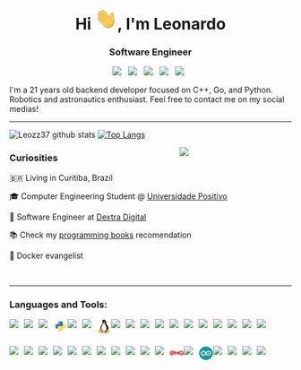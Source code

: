 <h1 align="center">Hi <img src="https://raw.githubusercontent.com/ABSphreak/ABSphreak/master/gifs/Hi.gif" width="40px" />, I'm Leonardo</h1>
<h3 align="center">Software Engineer</h3>

<p align='center'>
<!--<a href="https://dev.to/leozz37"><img height="30" src="https://raw.githubusercontent.com/WaylonWalker/WaylonWalker/main/icon/dev.png"></a>&nbsp;&nbsp;-->
<a href="https://www.linkedin.com/in/leonardoaugustolima/"><img height="30" src="https://image.flaticon.com/icons/svg/174/174857.svg"></a>&nbsp;&nbsp;
<a href="https://twitter.com/Leozzils"><img height="30" src="https://image.flaticon.com/icons/svg/733/733579.svg"></a>&nbsp;&nbsp;
<a href="https://www.instagram.com/leo.cpp/?hl=pt-br"><img height="30" src="https://github.com/WaylonWalker/WaylonWalker/blob/main/icon/instagram.jpg?raw=true"></a>&nbsp;&nbsp;
<a href="https://open.spotify.com/user/leozzils?si=OqyBabsEQTKYZDxEy0MoFQ"><img height="30" src="https://www.flaticon.com/svg/static/icons/svg/174/174872.svg"></a>&nbsp;&nbsp;
<a href="https://medium.com/@leonardoaugusto287"><img height="30" src="https://www.flaticon.com/svg/static/icons/svg/2111/2111505.svg"></a>&nbsp;&nbsp;
</p>

I'm a 21 years old backend developer focused on C++, Go, and Python. Robotics and astronautics enthusiast. Feel free to contact me on my social medias!

  ---

![Leozz37 github stats](https://github-readme-stats.vercel.app/api?username=leozz37&show_icons=true&hide_border=true&count_private=true&include_all_commits=true)
[![Top Langs](https://github-readme-stats.vercel.app/api/top-langs/?username=leozz37&layout=compact&hide_border=true&count_private=true&hide=vue,cmake)](https://github.com/leozz37?tab=repositories)

<img align='right' src='https://user-images.githubusercontent.com/5713670/87202985-820dcb80-c2b6-11ea-9f56-7ec461c497c3.gif' width='200"'>

### Curiosities

🇧🇷 Living in Curitiba, Brazil

🎓 Computer Engineering Student @ [Universidade Positivo](https://en.wikipedia.org/wiki/Universidade_Positivo)

🏢 Software Engineer at [Dextra Digital](https://dextra.com.br/pt/)

📚 Check my [programming books](https://github.com/leozz37/books) recomendation

🐳 Docker evangelist

<br />

  ---
### Languages and Tools:

<img align="left" width="26px" src="https://www.pngkit.com/png/full/101-1010012_c-programming-icon-c-programming-language-logo.png" />
<img align="left" width="26px" src="https://raw.githubusercontent.com/isocpp/logos/master/cpp_logo.png" />
<img align="left" width="26px" src="https://image.flaticon.com/icons/svg/226/226777.svg" /> 
<img align="left" width="26px" src="https://raw.githubusercontent.com/github/explore/80688e429a7d4ef2fca1e82350fe8e3517d3494d/topics/python/python.png" />
<img align="left" width="26px" src="https://external-content.duckduckgo.com/iu/?u=https%3A%2F%2Ftse1.mm.bing.net%2Fth%3Fid%3DOIP.p0rlbl65e-OA4VXms4JHWgHaHa%26pid%3DApi&f=1" />
<img align="left" width="26px" src="https://vuejs.org/images/logo.png" />
<img align="left" width="26px" src="https://raw.githubusercontent.com/github/explore/80688e429a7d4ef2fca1e82350fe8e3517d3494d/topics/linux/linux.png" />
<img align="left" width="26px" src="https://encrypted-tbn0.gstatic.com/images?q=tbn%3AANd9GcQbjvbjrDQoxplcvegCBXZ2Y7G-heIfKxKW1Q&usqp=CAU" />
<img align="left" width="26px" src="https://encrypted-tbn0.gstatic.com/images?q=tbn%3AANd9GcQNj90HOhTLvM4gfJP5nTH0ZHr5adE8BnoKxg&usqp=CAU" />
<img align="left" width="26px" src="https://www.docker.com/sites/default/files/d8/2019-07/Moby-logo.png" />
<img align="left" width="26px" src="https://developers.redhat.com/blog/wp-content/uploads/2019/03/logo.png" />
<img align="left" width="26px" src="https://img.icons8.com/color/452/firebase.png" />
<img align="left" width="26px" src="https://appmasters.io/static/google-cloud-platform-logo-1548cb88200dbc04ca79a2447a0db447.png" />
<img align="left" width="26px" src="https://cdn2.downdetector.com/static/uploads/logo/aws-logo-icon-PNG-Transparent-Background_3.png" />
<img align="left" width="26px" src="https://upload.wikimedia.org/wikipedia/commons/thumb/8/8f/Orange_lambda.svg/980px-Orange_lambda.svg.png" />
<img align="left" width="26px" src="https://cdn.iconscout.com/icon/free/png-512/heroku-5-569467.png" />
<img align="left" width="26px" src="https://i.pinimg.com/originals/28/ec/74/28ec7440a57536eebad2931517aa1cce.png" />
<img align="left" width="26px" src="https://www.kubeflow.org/docs/images/logos/TensorFlow.png" />

<br /><br />

<img align="left" width="26px" src="https://secure.meetupstatic.com/photos/event/1/f/8/600_451380504.jpeg" />
<img align="left" width="26px" src="https://miro.medium.com/max/501/1*vGoxefPo4asUVmNL1VpEig.png" />
<img align="left" width="26px" src="https://upload.wikimedia.org/wikipedia/commons/thumb/8/82/Circleci-icon-logo.svg/1200px-Circleci-icon-logo.svg.png" />
<img align="left" width="26px" src="https://www.klipfolio.com/sites/default/files/integrations/new-relic.png" />
<img align="left" width="26px" src="https://d2q79iu7y748jz.cloudfront.net/s/_squarelogo/170cb0b90b8da39a5e1327d7151aec53" />
<img align="left" width="26px" src="https://e7.pngegg.com/pngimages/938/780/png-clipart-flame-logo-prometheus-logo-icons-logos-emojis-tech-companies-thumbnail.png" />
<img align="left" width="26px" src="https://rafaelit.files.wordpress.com/2017/12/grafana_icon1.png" />
<img align="left" width="26px" src="https://seeklogo.com/images/E/elasticsearch-logo-C75C4578EC-seeklogo.com.png" />
<img align="left" width="26px" src="https://grpc.io/img/logos/grpc-icon-color.png" />
<img align="left" width="26px" src="https://www.instana.com/media/01_INSTANA_IconSet_Kafka.svg" />
<img align="left" width="26px" src="https://www.brandeps.com/logo-download/R/RabbitMQ-logo-vector-01.svg" />
<img align="left" width="26px" src="https://raw.githubusercontent.com/brucelane/Cinder-ZeroMQ/master/cinderblock.png" />
<img align="left" width="26px" src="https://www.raspberrypi.org/app/uploads/2011/10/Raspi-PGB001.png" />
<img align="left" width="26px" src="https://raw.githubusercontent.com/github/explore/80688e429a7d4ef2fca1e82350fe8e3517d3494d/topics/arduino/arduino.png" />
<img align="left" width="26px" src="https://hackaday.com/wp-content/uploads/2019/05/EspressifLogo.png?w=600&h=600" />
<img align="left" width="26px" src="https://avatars0.githubusercontent.com/u/3170529?s=280&v=4" />
<img align="left" width="26px" src="https://upload.wikimedia.org/wikipedia/commons/thumb/0/0b/Qt_logo_2016.svg/1280px-Qt_logo_2016.svg.png" />
<img align="left" width="26px" src="https://upload.wikimedia.org/wikipedia/commons/1/13/Cmake.svg" />

<br />
